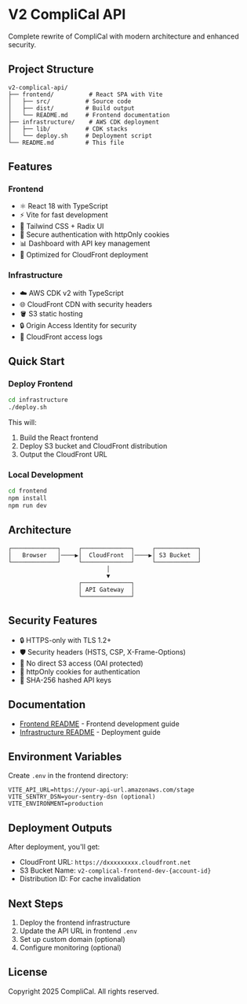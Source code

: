 # V2 CompliCal API

Complete rewrite of CompliCal with modern architecture and enhanced security.

## Project Structure

```
v2-complical-api/
├── frontend/          # React SPA with Vite
│   ├── src/          # Source code
│   ├── dist/         # Build output
│   └── README.md     # Frontend documentation
├── infrastructure/    # AWS CDK deployment
│   ├── lib/          # CDK stacks
│   └── deploy.sh     # Deployment script
└── README.md         # This file
```

## Features

### Frontend
- ⚛️ React 18 with TypeScript
- ⚡ Vite for fast development
- 🎨 Tailwind CSS + Radix UI
- 🔐 Secure authentication with httpOnly cookies
- 📊 Dashboard with API key management
- 🚀 Optimized for CloudFront deployment

### Infrastructure
- ☁️ AWS CDK v2 with TypeScript
- 🌐 CloudFront CDN with security headers
- 🪣 S3 static hosting
- 🔒 Origin Access Identity for security
- 📝 CloudFront access logs

## Quick Start

### Deploy Frontend

```bash
cd infrastructure
./deploy.sh
```

This will:
1. Build the React frontend
2. Deploy S3 bucket and CloudFront distribution
3. Output the CloudFront URL

### Local Development

```bash
cd frontend
npm install
npm run dev
```

## Architecture

```
┌─────────────┐     ┌──────────────┐     ┌────────────┐
│   Browser   │────▶│  CloudFront  │────▶│ S3 Bucket  │
└─────────────┘     └──────────────┘     └────────────┘
                            │
                            ▼
                    ┌──────────────┐
                    │ API Gateway  │
                    └──────────────┘
```

## Security Features

- 🔒 HTTPS-only with TLS 1.2+
- 🛡️ Security headers (HSTS, CSP, X-Frame-Options)
- 🚫 No direct S3 access (OAI protected)
- 🍪 httpOnly cookies for authentication
- 🔑 SHA-256 hashed API keys

## Documentation

- [Frontend README](./frontend/README.md) - Frontend development guide
- [Infrastructure README](./infrastructure/README.md) - Deployment guide

## Environment Variables

Create `.env` in the frontend directory:

```env
VITE_API_URL=https://your-api-url.amazonaws.com/stage
VITE_SENTRY_DSN=your-sentry-dsn (optional)
VITE_ENVIRONMENT=production
```

## Deployment Outputs

After deployment, you'll get:
- CloudFront URL: `https://dxxxxxxxxx.cloudfront.net`
- S3 Bucket Name: `v2-complical-frontend-dev-{account-id}`
- Distribution ID: For cache invalidation

## Next Steps

1. Deploy the frontend infrastructure
2. Update the API URL in frontend `.env`
3. Set up custom domain (optional)
4. Configure monitoring (optional)

## License

Copyright 2025 CompliCal. All rights reserved.
